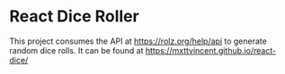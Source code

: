 # React Dice Roller
This project consumes the API at https://rolz.org/help/api to generate random dice rolls. It can be found at https://mxttvincent.github.io/react-dice/
